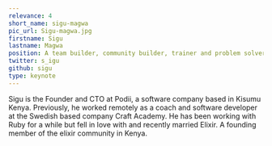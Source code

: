 ```yaml
---
relevance: 4
short_name: sigu-magwa
pic_url: Sigu-magwa.jpg
firstname: Sigu
lastname: Magwa
position: A team builder, community builder, trainer and problem solver
twitter: s_igu
github: sigu
type: keynote
---
```


<p>Sigu is the Founder and CTO at Podii, a software company based in Kisumu Kenya. Previously, he worked remotely as a coach and software developer at the Swedish based company Craft Academy. He has been working with Ruby for a while but fell in love with and recently married Elixir. A founding member of the elixir community in Kenya. </p>
